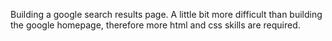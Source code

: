 Building a google search results page. A little bit more difficult than building the google homepage, therefore more html and css skills are required. 
